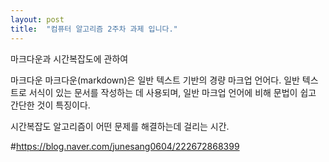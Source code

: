 ```yaml
---
layout: post
title:  "컴퓨터 알고리즘 2주차 과제 입니다."
---
```


마크다운과 시간복잡도에 관하여

마크다운
마크다운(markdown)은 일반 텍스트 기반의 경량 마크업 언어다. 일반 텍스트로 서식이 있는 문서를 작성하는 데 사용되며, 일반 마크업 언어에 비해 문법이 쉽고 간단한 것이 특징이다.

시간복잡도
알고리즘이 어떤 문제를 해결하는데 걸리는 시간.

 #https://blog.naver.com/junesang0604/222672868399
